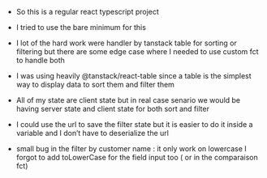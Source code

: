 - So this is a regular react typescript project
- I tried to use the bare minimum for this
- I lot of the hard work were handler by tanstack table for sorting or filtering but there are some edge case where I needed to use custom fct to handle both
- I was using heavily @tanstack/react-table since a table is the simplest way to display data to sort them and filter them
- All of my state are client state but in real case senario we would be having server state and client state for both sort and filter
- I could use the url to save the filter state but it is easier to do it inside a variable and I don’t have to deserialize the url


- small bug in the filter by customer name : it only work on lowercase I forgot to add toLowerCase for the field input too ( or in the comparaison fct)
